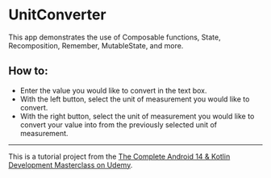 # UnitConverter

This app demonstrates the use of Composable functions, State, Recomposition, Remember, MutableState, and more.

## How to:

- Enter the value you would like to convert in the text box.
- With the left button, select the unit of measurement you would like to convert.
- With the right button, select the unit of measurement you would like to convert your value into from the previously selected unit of measurement.

-----
This is a tutorial project from the [The Complete Android 14 & Kotlin Development Masterclass on Udemy](https://www.udemy.com/share/102Jgo3@blpu7bo5R8ihlOga5929F8S0iRz9EDtCZLTyg8rj2Ye867gyCdL0dBJsGjXXbmTczA==/).
